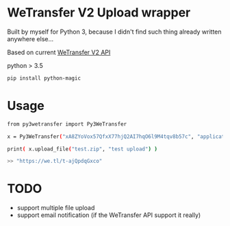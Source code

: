 # WeTransfer V2 Upload wrapper

Built by myself for Python 3, because I didn't find such thing already written anywhere else...

Based on current [WeTransfer V2 API][wetransferdoc]

python > 3.5

```sh
pip install python-magic
```

# Usage
```sh
from py3wetransfer import Py3WeTransfer

x = Py3WeTransfer("xA8ZYoVox57QfxX77hjQ2AI7hqO6l9M4tqv8b57c", "application name")

print( x.upload_file("test.zip", "test upload") )

>> "https://we.tl/t-ajQpdqGxco"
```

# TODO
  - support multiple file upload
  - support email notification (if the WeTransfer API support it really)

   [wetransferdoc]: < : https://developers.wetransfer.com/documentation>
